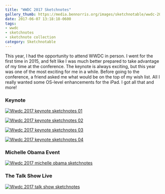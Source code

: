 ```yaml
---
title: "WWDC 2017 Sketchnotes"
gallery_thumb: https://media.bennorris.org/images/sketchnotable/wwdc-2017/wwdc-2017-keynote-sketchnotes-01.jpg
date: 2017-06-07 13:18:18-0600
tags:
- wwdc
- sketchnotes
- sketchnote collection
category: Sketchnotable
---
```


This year, I had the opportunity to attend WWDC in person. I went for the first time in 2015, and felt like I was much better prepared to take advantage of my time at the conference. The keynote is always exciting, but this year was one of the most exciting for me in a while. Before going to the conference, a friend asked me what would be on the top of my wish list. All I really wanted some OS-level enhancements for the iPad. I got all that and more!

### Keynote

[![Wwdc 2017 keynote sketchnotes 01](https://media.bennorris.org/images/sketchnotable/wwdc-2017/wwdc-2017-keynote-sketchnotes-01.jpg)](https://media.bennorris.org/images/sketchnotable/wwdc-2017/wwdc-2017-keynote-sketchnotes-01.jpg)

[![Wwdc 2017 keynote sketchnotes 02](https://media.bennorris.org/images/sketchnotable/wwdc-2017/wwdc-2017-keynote-sketchnotes-02.jpg)](https://media.bennorris.org/images/sketchnotable/wwdc-2017/wwdc-2017-keynote-sketchnotes-02.jpg)

[![Wwdc 2017 keynote sketchnotes 03](https://media.bennorris.org/images/sketchnotable/wwdc-2017/wwdc-2017-keynote-sketchnotes-03.jpg)](https://media.bennorris.org/images/sketchnotable/wwdc-2017/wwdc-2017-keynote-sketchnotes-03.jpg)

[![Wwdc 2017 keynote sketchnotes 04](https://media.bennorris.org/images/sketchnotable/wwdc-2017/wwdc-2017-keynote-sketchnotes-04.jpg)](https://media.bennorris.org/images/sketchnotable/wwdc-2017/wwdc-2017-keynote-sketchnotes-04.jpg)


### Michelle Obama Event

[![Wwdc 2017 michelle obama sketchnotes](https://media.bennorris.org/images/sketchnotable/wwdc-2017/wwdc-2017-michelle-obama-sketchnotes.jpg)](https://media.bennorris.org/images/sketchnotable/wwdc-2017/wwdc-2017-michelle-obama-sketchnotes.jpg)


### The Talk Show Live

[![Wwdc 2017 talk show sketchnotes](https://media.bennorris.org/images/sketchnotable/wwdc-2017/wwdc-2017-talk-show-sketchnotes.jpg)](https://media.bennorris.org/images/sketchnotable/wwdc-2017/wwdc-2017-talk-show-sketchnotes.jpg)